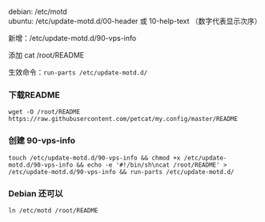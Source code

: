debian: /etc/motd  
ubuntu: /etc/update-motd.d/00-header 或 10-help-text （数字代表显示次序）

新增：/etc/update-motd.d/90-vps-info

添加 cat /root/README

生效命令：`run-parts /etc/update-motd.d/`

### 下载README
`wget -O /root/README https://raw.githubusercontent.com/petcat/my.config/master/README` 

### 创建 90-vps-info
`touch /etc/update-motd.d/90-vps-info && chmod +x /etc/update-motd.d/90-vps-info && echo -e '#!/bin/sh\ncat /root/README' > /etc/update-motd.d/90-vps-info && run-parts /etc/update-motd.d/`

### Debian 还可以

`ln /etc/motd /root/README`
